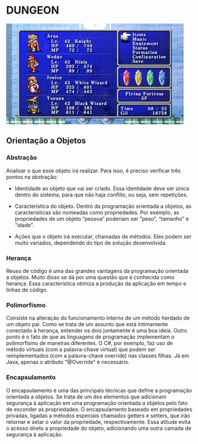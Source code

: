 # DUNGEON
![image](https://github.com/EduMartim/Orientacao-a-Objetos-C-/blob/main/docs/img.jpg)

## Orientação a Objetos

### Abstração

Analisar o que esse objeto irá realizar. Para isso, é preciso verificar três pontos na abstração: 

- Identidade ao objeto que vai ser criado. Essa identidade deve ser única dentro do sistema, para que não haja conflito, ou seja, sem repetições.

- Característica do objeto. Dentro da programação orientada a objetos, as características são nomeadas como propriedades. Por exemplo, as propriedades de um objeto “pessoa” poderiam ser “peso”, “tamanho” e “idade”.

- Ações que o objeto irá executar, chamadas de métodos. Eles podem ser muito variados, dependendo do tipo de solução desenvolvida. 


### Herança

Reuso de código é uma das grandes vantagens da programação orientada a objetos. Muito disso se dá por uma questão que é conhecida como herança. Essa característica otimiza a produção da aplicação em tempo e linhas de código.


### Polimorfismo

Consiste na alteração do funcionamento interno de um método herdado de um objeto pai. Como se trata de um assunto que está intimamente conectado à herança, entender os dois juntamente é uma boa ideia. Outro ponto é o fato de que as linguagens de programação implementam o polimorfismo de maneiras diferentes. O C#, por exemplo, faz uso de método virtuais (com a palavra-chave virtual) que podem ser reimplementados (com a palavra-chave override) nas classes filhas. Já em Java, apenas o atributo “@Override” é necessário.

### Encapsulamento

O encapsulamento é uma das principais técnicas que define a programação orientada a objetos. Se trata de um dos elementos que adicionam segurança à aplicação em uma programação orientada a objetos pelo fato de esconder as propriedades. O encapsulamento baseado em propriedades privadas, ligadas a métodos especiais chamados getters e setters, que irão retornar e setar o valor da propriedade, respectivamente. Essa atitude evita o acesso direto a propriedade do objeto, adicionando uma outra camada de segurança à aplicação.
